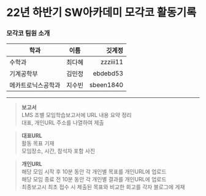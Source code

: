 # 22년 하반기 SW아카데미 모각코 활동기록

### 모각코 팀원 소개
|학과|이름|깃계정|
|---|---|---:|
|수학과|최다혜|zzziii11|
|기계공학부|김민정|ebdebd53|
|메카트로닉스공학과|지수빈|sbeen1840|



---


> **보고서**<br/>
LMS 조별 모임학습보고서에 URL 내용 요약 정리<br/>
대표, 개인URL 주소를 나열하여 제출<br/>

> **대표URL**<br/>
활동 목표 기재<br/>
모임장소, 시간, 참석자 포함 사진<br/>

> **개인URL**<br/>
해당 모임 시작 후 10분 동안 각 개인별 목표를 개인URL에 업로드 <br/>
해당 모임 종료 전 10분 동안 각 개인별 결과를 개인URL에 업로드 <br/>
최종보고시 최초 접수 시 제출된 목표와 비교한 회고를 각자 블로그에 게재 <br/>

